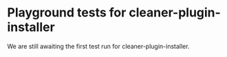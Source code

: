 # Playground tests for cleaner-plugin-installer
We are still awaiting the first test run for cleaner-plugin-installer.
